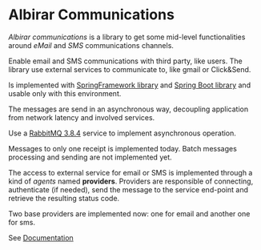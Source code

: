 # Albirar Communications

*Albirar communications* is a library to get some mid-level functionalities around *eMail* and *SMS* communications channels.

Enable email and SMS communications with third party, like users. The library use external services to communicate to, like gmail or Click&Send.

Is implemented with [SpringFramework library](https://spring.io/projects/spring-framework "SpringFramework library") and [Spring Boot library](https://spring.io/projects/spring-boot "Spring Boot library") and usable only with this environment.

The messages are send in an asynchronous way, decoupling application from network latency and involved services.

Use a [RabbitMQ 3.8.4](https://github.com/rabbitmq/rabbitmq-server/releases/tag/v3.8.4) service to implement asynchronous operation.

Messages to only one receipt is implemented today. Batch messages processing and sending are not implemented yet.

The access to external service for email or SMS is implemented through a kind of *agents* named **providers**. Providers are responsible of connecting, authenticate (if needed), send the message to the service end-point and retrieve the resulting status code.

Two base providers are implemented now: one for email and another one for sms.

See [Documentation](description.html)
